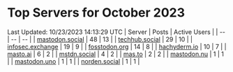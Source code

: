 # Top Servers for October 2023
Last Updated: 10/23/2023 14:13:29 UTC
| Server | Posts | Active Users |
| -- | -- | -- |
| [mastodon.social](https://mastodon.social/tags/PowerShell) | 48 | 13 |
| [techhub.social](https://techhub.social/tags/PowerShell) | 29 | 10 |
| [infosec.exchange](https://infosec.exchange/tags/PowerShell) | 19 | 9 |
| [fosstodon.org](https://fosstodon.org/tags/PowerShell) | 14 | 8 |
| [hachyderm.io](https://hachyderm.io/tags/PowerShell) | 10 | 7 |
| [masto.ai](https://masto.ai/tags/PowerShell) | 6 | 2 |
| [mstdn.social](https://mstdn.social/tags/PowerShell) | 4 | 2 |
| [mas.to](https://mas.to/tags/PowerShell) | 2 | 2 |
| [mastodon.nu](https://mastodon.nu/tags/PowerShell) | 1 | 1 |
| [mastodon.uno](https://mastodon.uno/tags/PowerShell) | 1 | 1 |
| [norden.social](https://norden.social/tags/PowerShell) | 1 | 1 |
